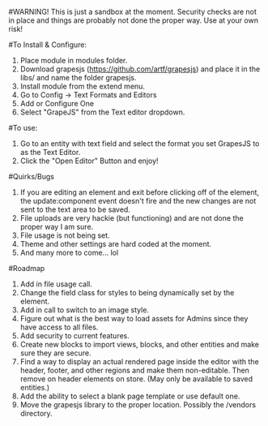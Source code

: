 #WARNING!
This is just a sandbox at the moment.  Security checks are not in place and things are probably not done the proper way.  Use at your own risk!

#To Install & Configure:
1. Place module in modules folder.
2. Download grapesjs (https://github.com/artf/grapesjs) and place it in the libs/ and name the folder grapesjs.
3. Install module from the extend menu.
4. Go to Config -> Text Formats and Editors
5. Add or Configure One
6. Select "GrapeJS" from the Text editor dropdown.

#To use:
1. Go to an entity with text field and select the format you set GrapesJS to as the Text Editor.
2. Click the "Open Editor" Button and enjoy!

#Quirks/Bugs
1. If you are editing an element and exit before clicking off of the element, the update:component event doesn't fire and the new changes are not sent to the text area to be saved.
2. File uploads are very hackie (but functioning) and are not done the proper way I am sure.
3. File usage is not being set.
4. Theme and other settings are hard coded at the moment. 
5. And many more to come... lol

#Roadmap
1. Add in file usage call.
2. Change the field class for styles to being dynamically set by the element.
3. Add in call to switch to an image style.
4. Figure out what is the best way to load assets for Admins since they have access to all files.
5. Add security to current features.
6. Create new blocks to import views, blocks, and other entities and make sure they are secure.
7. Find a way to display an actual rendered page inside the editor with the header, footer, and other regions and make them non-editable. Then remove on header elements on store. (May only be available to saved entities.)
8. Add the ability to select a blank page template or use default one.
9. Move the grapesjs library to the proper location. Possibly the /vendors directory.